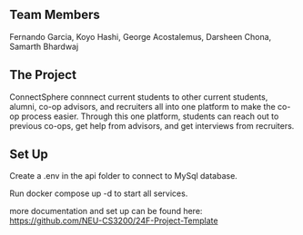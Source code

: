 ## Team Members
Fernando Garcia, Koyo Hashi, George Acostalemus, Darsheen Chona, Samarth Bhardwaj

## The Project
ConnectSphere connnect current students to other current students, alumni, co-op advisors, and recruiters all into one platform to make the co-op process easier. Through this one platform, students can reach out to previous co-ops, get help from advisors, and get interviews from recruiters. 

## Set Up 
Create a .env in the api folder to connect to MySql database. 

Run docker compose up -d to start all services. 

more documentation and set up can be found here: https://github.com/NEU-CS3200/24F-Project-Template

## 
